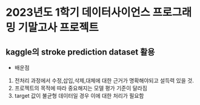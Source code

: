 # 2023년도 1학기 데이터사이언스 프로그래밍 기말고사 프로젝트
## kaggle의 stroke prediction dataset 활용

- 배운점
1. 전처리 과정에서 수정,삽입,삭제,대체에 대한 근거가 명확해야되고 설득력 있을 것.
2. 프로젝트의 목적에 따라 중요해지는 모델 평가 기준이 달라짐
3. target 값이 불균형 데이터일 경우 이에 대한 처리가 필요함

